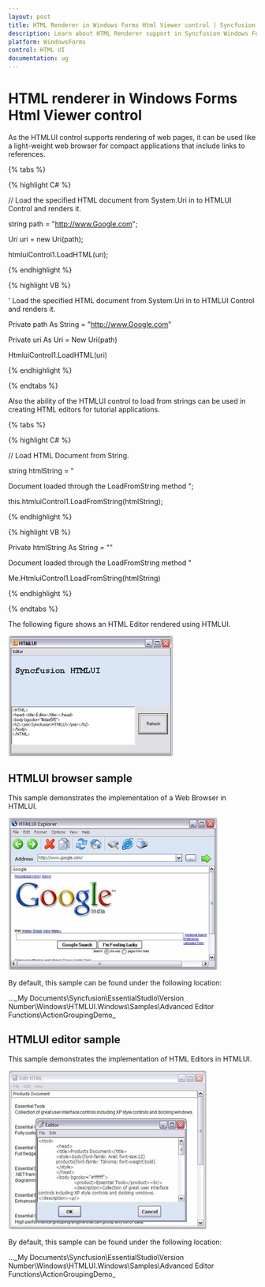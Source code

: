```yaml
---
layout: post
title: HTML Renderer in Windows Forms Html Viewer control | Syncfusion
description: Learn about HTML Renderer support in Syncfusion Windows Forms Html Viewer (HTMLUI) control and more details.
platform: WindowsForms
control: HTML UI
documentation: ug
---
```


#  HTML renderer in Windows Forms Html Viewer control

As the HTMLUI control supports rendering of web pages, it can be used like a light-weight web browser for compact applications that include links to references.

{% tabs %}

{% highlight C# %}



// Load the specified HTML document from System.Uri in to HTMLUI Control and renders it.

string path = "http://www.Google.com";

Uri uri = new Uri(path);

htmluiControl1.LoadHTML(uri);

{% endhighlight %}

{% highlight VB %}



' Load the specified HTML document from System.Uri in to HTMLUI Control and renders it.

Private path As String = "http://www.Google.com"

Private uri As Uri = New Uri(path)

HtmluiControl1.LoadHTML(uri)

{% endhighlight %}

{% endtabs %}

Also the ability of the HTMLUI control to load from strings can be used in creating HTML editors for tutorial applications.

{% tabs %}

{% highlight C# %}



// Load HTML Document from String.

string htmlString = "<HTML>

<BODY> Document loaded through the LoadFromString method </BODY> 

</HTML>"; 

this.htmluiControl1.LoadFromString(htmlString);

{% endhighlight %}

{% highlight VB %}



Private htmlString As String = "<HTML>"

<BODY>Document loaded through the LoadFromString method</BODY> 

</HTML>" 

Me.HtmluiControl1.LoadFromString(htmlString)

{% endhighlight %}

{% endtabs %}

The following figure shows an HTML Editor rendered using HTMLUI.



![HTML-Renderer_img1](HTML-Renderer_images/HTML-Renderer_img1.png)



## HTMLUI browser sample

This sample demonstrates the implementation of a Web Browser in HTMLUI.



![HTML-Renderer_img2](HTML-Renderer_images/HTML-Renderer_img2.jpeg)





By default, this sample can be found under the following location:

...\_My Documents\Syncfusion\EssentialStudio\Version Number\Windows\HTMLUI.Windows\Samples\Advanced Editor Functions\ActionGroupingDemo_



## HTMLUI editor sample

This sample demonstrates the implementation of HTML Editors in HTMLUI.



![HTML-Renderer_img3](HTML-Renderer_images/HTML-Renderer_img3.jpeg)





By default, this sample can be found under the following location:

...\_My Documents\Syncfusion\EssentialStudio\Version Number\Windows\HTMLUI.Windows\Samples\Advanced Editor Functions\ActionGroupingDemo_

